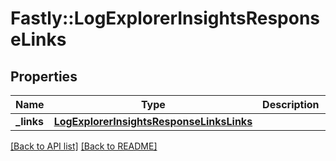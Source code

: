 # Fastly::LogExplorerInsightsResponseLinks

## Properties

| Name | Type | Description | Notes |
| ---- | ---- | ----------- | ----- |
| **_links** | [**LogExplorerInsightsResponseLinksLinks**](LogExplorerInsightsResponseLinksLinks.md) |  | [optional] |

[[Back to API list]](../../README.md#endpoints) [[Back to README]](../../README.md)

